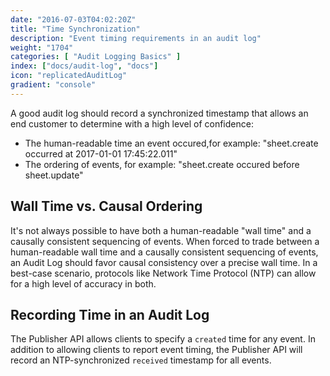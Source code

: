 ```yaml
---
date: "2016-07-03T04:02:20Z"
title: "Time Synchronization"
description: "Event timing requirements in an audit log"
weight: "1704"
categories: [ "Audit Logging Basics" ]
index: ["docs/audit-log", "docs"]
icon: "replicatedAuditLog"
gradient: "console"
---
```


A good audit log should record a synchronized timestamp that allows an end customer to determine with a high level of confidence:

- The human-readable time an event occured,for example: "sheet.create occurred at 2017-01-01 17:45:22.011"
- The ordering of events, for example: "sheet.create occured before sheet.update"

## Wall Time vs. Causal Ordering

It's not always possible to have both a human-readable "wall time" and a causally consistent sequencing of events. When forced to trade between a human-readable wall time and a causally consistent sequencing of events, an Audit Log should favor causal consistency over a precise wall time. In a best-case scenario, protocols like Network Time Protocol (NTP) can allow for a high level of accuracy in both.


## Recording Time in an Audit Log

The Publisher API allows clients to specify a `created` time for any event. In addition to allowing clients to report event timing, the Publisher API will record an NTP-synchronized `received` timestamp for all events.